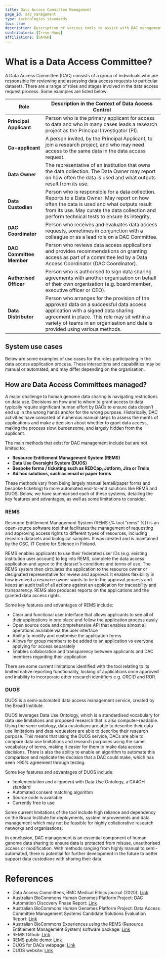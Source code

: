```yaml
---
title: Data Access Committee Management
page_id: dac_management
type: technologies_standards
toc: true
description: Description of various tools to assist with DAC management.
contributors: [Irene Hung]
affiliations: [GA4GH]
---
```


# What is a Data Access Committee?

A Data Access Committee (DAC) consists of a group of individuals who are responsible for reviewing and assessing data access requests to particular datasets. There are a range of roles and stages involved in the data access request process. Some examples are listed below:

| Role                  | Description in the Context of Data Access Control                                                                                                                                                           |
|-----------------------|-------------------------------------------------------------------------------------------------------------------------------------------------------------------------------------------------------------|
| **Principal Applicant**  | Person who is the primary applicant for access to data and who in many cases leads a research project as the Principal Investigator (PI).                                                                    |
| **Co-applicant**         | A person invited, by the Principal Applicant, to join a research project, and who may need access to the same data in the data access request.                                                               |
| **Data Owner**           | The representative of an institution that owns the data collection. The Data Owner may report on how often the data is used and what outputs result from its use.                                              |
| **Data Custodian**       | Person who is responsible for a data collection. Reports to a Data Owner. May report on how often the data is used and what outputs result from its use. May curate the data collection and perform technical tests to ensure its integrity. |
| **DAC Coordinator**      | Person who receives and evaluates data access requests, sometimes in conjunction with a colleague or as a lead role on a DAC Committee.                                                                      |
| **DAC Committee Member** | Person who reviews data access applications and provides recommendations on granting access as part of a committee led by a Data Access Coordinator (DAC Coordinator).                                         |
| **Authorised Officer**   | Person who is authorised to sign data sharing agreements with another organisation on behalf of their own organisation (e.g. board member, executive officer or CEO).                                          |
| **Data Distributor**     | Person who arranges for the provision of the approved data on a successful data access application with a signed data sharing agreement in place. This role may sit within a variety of teams in an organisation and data is provided using various methods. |

## System use cases

Below are some examples of use cases for the roles participating in the data access application process. These interactions and capabilities may be manual or automated, and may differ depending on the organisation.

## How are Data Access Committees managed?

A major challenge to human genome data sharing is navigating restrictions on data use. Decisions on how and to whom to grant access to data typically require significant human effort by DACs to ensure data doesn’t end up in the wrong hands and/or for the wrong purpose. Historically, DAC activities have consisted of numerous manual steps to assess the merits of applications and make a decision about whether to grant data access, making the process slow, burdensome, and largely hidden from the applicant.

The main methods that exist for DAC management include but are not limited to:

- **Resource Entitlement Management System (REMS)**
- **Data Use Oversight System (DUOS)**
- **Bespoke forms / ticketing such as REDCap, Jotform, Jira or Trello**
- **Ad hoc solutions, such as email or paper forms**

These methods vary from being largely manual (email/paper forms and bespoke ticketing) to more automated end-to-end solutions like REMS and DUOS. Below, we have summarised each of these systems, detailing the key features and advantages, as well as some limitations to consider.

### REMS

Resource Entitlement Management System (REMS {% tool "rems" %})  is an open-source software tool that facilitates the management of requesting and approving access rights to different types of resources, including research datasets and biological samples. It was created and is maintained by the CSC, IT Centre for Science in Finland.

REMS enables applicants to use their federated user IDs (e.g. existing institution user account) to log into REMS, complete the data access application and agree to the dataset's conditions and terms of use. The REMS system then circulates the application to the resource owner or designated representative for review and approval. It enables flexibility in how involved a resource owner wants to be in the approval process and keeps an audit trail of all actions against an application for traceability and transparency. REMS also produces reports on the applications and the granted data access rights.

Some key features and advantages of REMS include:

- Clear and functional user interface that allows applicants to see all of their applications in one place and follow the application process easily
- Open source code and comprehensive API that enables almost all operations available via the user interface
- Ability to modify and customise the application forms
- Allows for group members to be added to an application vs everyone applying for access separately
- Enables collaboration and transparency between applicants and DAC members regarding their application

There are some current limitations identified with the tool relating to its limited native reporting functionality, locking of applications once approved and inability to incorporate other research identifiers e.g. ORCID and ROR.

### DUOS

DUOS is a semi-automated data access management service, created by the Broad Institute.

DUOS leverages Data Use Ontology, which is a standardised vocabulary for data use limitations and proposed research that is also computer-readable. Using the same ontology, data custodians are able to describe their data use limitations and data requestors are able to describe their research purpose. This means that using the DUOS service, DACs are able to compare data use limitations and research purposes using the same vocabulary of terms, making it easier for them to make data access decisions. There is also the ability to enable an algorithm to automate this comparison and replicate the decision that a DAC could make, which has seen >90% agreement through testing.

Some key features and advantages of DUOS include:

- Implementation and alignment with Data Use Ontology, a GA4GH standard
- Automated consent matching algorithm
- Source code is available
- Currently free to use

Some current limitations of the tool include high reliance and dependency on the Broad Institute for deployments, system improvements and data management which may not be feasible for highly collaborative research networks and organisations.

In conclusion, DAC management is an essential component of human genome data sharing to ensure data is protected from misuse, unauthorised access or modification. With methods ranging from highly manual to semi-automated, there is potential for further development in the future to better support data custodians with sharing their data.


# References

- Data Access Committees, BMC Medical Ethics journal (2020): [Link](https://bmcmedethics.biomedcentral.com/articles/10.1186/s12910-020-0453-z)
- Australian BioCommons Human Genomes Platform Project: DAC Automation Discovery Phase Report: [Link](https://zenodo.org/records/10781057)
- Australian BioCommons Human Genomes Platform Project: Data Access Committee Management Systems Candidate Solutions Evaluation Report: [Link](https://zenodo.org/records/10720100)
- Australian BioCommons Experiences using the REMS (Resource Entitlement Management System) software package: [Link](https://support.biocommons.org.au/support/solutions/articles/6000266884-experiences-using-the-rems-resource-entitlement-management-system-software-package)
- REMS Github: [Link](https://github.com/CSCfi/rems)
- REMS public demo: [Link](https://rems-demo.rahtiapp.fi/)
- DUOS for DACs webpage: [Link](https://broad-duos.zendesk.com/hc/en-us/articles/360060401131-DUOS-for-DACs)
- DUOS website: [Link](https://duos.broadinstitute.org/)